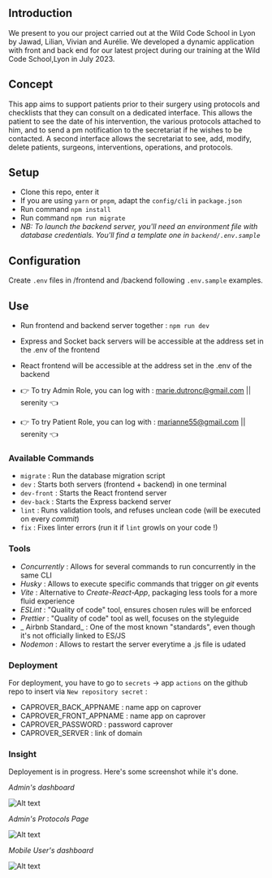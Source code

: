 ## Introduction

We present to you our project carried out at the Wild Code School in Lyon by Jawad, Lilian, Vivian and Aurélie. We developed a dynamic application with front and back end for our latest project during our training at the Wild Code School,Lyon in July 2023.

## Concept

This app aims to support patients prior to their surgery using protocols and checklists that they can consult on a dedicated interface. This allows the patient to see the date of his intervention, the various protocols attached to him, and to send a pm notification to the secretariat if he wishes to be contacted. A second interface allows the secretariat to see, add, modify, delete patients, surgeons, interventions, operations, and protocols.

## Setup

- Clone this repo, enter it
- If you are using `yarn` or `pnpm`, adapt the `config/cli` in `package.json`
- Run command `npm install`
- Run command `npm run migrate`
- _NB: To launch the backend server, you'll need an environment file with database credentials. You'll find a template one in `backend/.env.sample`_

## Configuration

Create `.env` files in /frontend and /backend following `.env.sample` examples.

## Use

- Run frontend and backend server together : `npm run dev`
- Express and Socket back servers will be accessible at the address set in the .env of the frontend
- React frontend will be accessible at the address set in the .env of the backend

- 👉 To try Admin Role, you can log with : marie.dutronc@gmail.com || serenity 👈
- 👉 To try Patient Role, you can log with : marianne55@gmail.com || serenity 👈

### Available Commands

- `migrate` : Run the database migration script
- `dev` : Starts both servers (frontend + backend) in one terminal
- `dev-front` : Starts the React frontend server
- `dev-back` : Starts the Express backend server
- `lint` : Runs validation tools, and refuses unclean code (will be executed on every _commit_)
- `fix` : Fixes linter errors (run it if `lint` growls on your code !)

### Tools

- _Concurrently_ : Allows for several commands to run concurrently in the same CLI
- _Husky_ : Allows to execute specific commands that trigger on _git_ events
- _Vite_ : Alternative to _Create-React-App_, packaging less tools for a more fluid experience
- _ESLint_ : "Quality of code" tool, ensures chosen rules will be enforced
- _Prettier_ : "Quality of code" tool as well, focuses on the styleguide
- _ Airbnb Standard_ : One of the most known "standards", even though it's not officially linked to ES/JS
- _Nodemon_ : Allows to restart the server everytime a .js file is udated

### Deployment

For deployment, you have to go to `secrets` → app `actions` on the github repo to insert via `New repository secret` :

- CAPROVER_BACK_APPNAME : name app on caprover
- CAPROVER_FRONT_APPNAME : name app on caprover
- CAPROVER_PASSWORD : password caprover
- CAPROVER_SERVER : link of domain

### Insight

Deployement is in progress.
Here's some screenshot while it's done.

_Admin's dashboard_

![Alt text](https://i.ibb.co/vQF5WN4/admin-dashboard.png "Admin dashboard")


_Admin's Protocols Page_

![Alt text]((https://i.ibb.co/6YJH0xS/admin-protocol.png) "Admin protocols")

_Mobile User's dashboard_  

![Alt text](https://i.ibb.co/jk2MCjw/mobile-dashboard.png "User dashboard")
